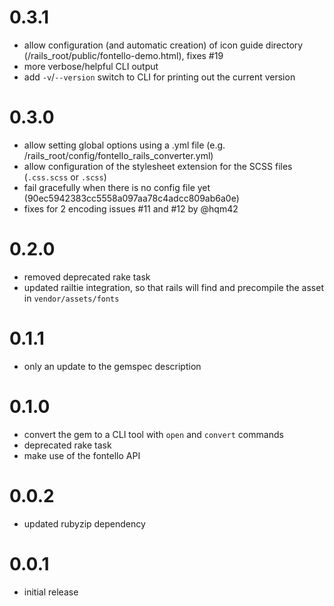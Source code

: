 # 0.3.1

* allow configuration (and automatic creation) of icon guide directory (/rails_root/public/fontello-demo.html), fixes #19
* more verbose/helpful CLI output
* add `-v`/`--version` switch to CLI for printing out the current version

# 0.3.0

* allow setting global options using a .yml file (e.g. /rails_root/config/fontello_rails_converter.yml)
* allow configuration of the stylesheet extension for the SCSS files (`.css.scss` or `.scss`)
* fail gracefully when there is no config file yet (90ec5942383cc5558a097aa78c4adcc809ab6a0e)
* fixes for 2 encoding issues #11 and #12 by @hqm42

# 0.2.0

* removed deprecated rake task
* updated railtie integration, so that rails will find and precompile the asset in `vendor/assets/fonts`

# 0.1.1

* only an update to the gemspec description

# 0.1.0

* convert the gem to a CLI tool with `open` and `convert` commands
* deprecated rake task
* make use of the fontello API

# 0.0.2

* updated rubyzip dependency

# 0.0.1

* initial release
